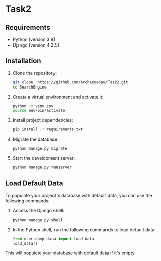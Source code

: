# Task2

## Requirements

- Python (version 3.9)
- Django (version 4.2.5)

## Installation

1. Clone the repository:

    ```bash
    git clone  https://github.com/Archeeyadav/Task2.git
    cd SearchEngine
    ```

2. Create a virtual environment and activate it:

    ```bash
    python -m venv env
    source env/bin/activate
    ```

3. Install project dependencies:

    ```bash
    pip install -r requirements.txt
    ```

4. Migrate the database:

    ```bash
    python manage.py migrate
    ```

5. Start the development server:

    ```bash
    python manage.py runserver
    ```

## Load Default Data

To populate your project's database with default data, you can use the following commands:

1. Access the Django shell:

    ```bash
    python manage.py shell
    ```

2. In the Python shell, run the following commands to load default data:

    ```python
    from user.dump_data import load_data
    load_data()
    ```

This will populate your database with default data if it's empty.
